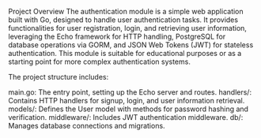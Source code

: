 Project Overview
The authentication module is a simple web application built with Go, designed to handle user authentication tasks. It provides functionalities for user registration, login, and retrieving user information, leveraging the Echo framework for HTTP handling, PostgreSQL for database operations via GORM, and JSON Web Tokens (JWT) for stateless authentication. This module is suitable for educational purposes or as a starting point for more complex authentication systems.

The project structure includes:

main.go: The entry point, setting up the Echo server and routes.
handlers/: Contains HTTP handlers for signup, login, and user information retrieval.
models/: Defines the User model with methods for password hashing and verification.
middleware/: Includes JWT authentication middleware.
db/: Manages database connections and migrations.
